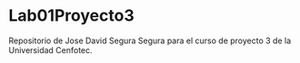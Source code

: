 # Lab01Proyecto3
Repositorio de Jose David Segura Segura para el curso de proyecto 3 de la Universidad Cenfotec.
